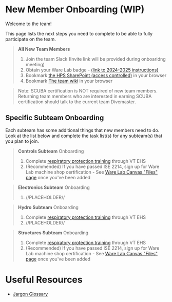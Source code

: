 # New Member Onboarding (WIP)
Welcome to the team!

This page lists the next steps you need to complete to be able to fully participate on the team.

>**All New Team Members**
>1. Join the team Slack (Invite link will be provided during onboaridng meeting)
>2. Obtain your Ware Lab badge - [(link to 2024-2025 instructions)](Obtaining_your_WL_badge_2024-25.pdf)
>3. Bookmark [the HPS SharePoint (access controlled)](https://virginiatech.sharepoint.com/sites/HPS) in your browser
>4. Bookmark [The team wiki](https://vt-hps.github.io/) in your browser

> Note:
> SCUBA certification is NOT required of new team members.
> Returning team members who are interested in earning SCUBA certification should talk to the current team Divemaster.


## Specific Subteam Onboarding
Each subteam has some additional things that new members need to do. Look at the list below and complete the task list(s) for any subteam(s) that you plan to join.  


>**Controls Subteam** Onboarding
>1. Complete [respiratory protection training](https://ehss.vt.edu/detail_pages/training_details.php?training_id=1694) through VT EHS
>2. (Recommended)  If you have passed ISE 2214, sign up for Ware Lab machine shop certification - See [Ware Lab Canvas "Files" page](https://canvas.vt.edu/courses/35699/files/folder/Policy%20Manuals) once you've been added


>**Electronics Subteam** Onboarding
>1. //PLACEHOLDER//


>**Hydro Subteam** Onboarding
>1. Complete [respiratory protection training](https://ehss.vt.edu/detail_pages/training_details.php?training_id=1694) through VT EHS
>2. //PLACEHOLDER//


>**Structures Subteam** Onboarding
>1. Complete [respiratory protection training](https://ehss.vt.edu/detail_pages/training_details.php?training_id=1694) through VT EHS
>2. (Recommended) If you have passed ISE 2214, sign up for  Ware Lab machine shop certification - See [Ware Lab Canvas "Files" page](https://canvas.vt.edu/courses/35699/files/folder/Policy%20Manuals) once you've been added


# Useful Resources
- [Jargon Glossary](jargon-glossary.md)